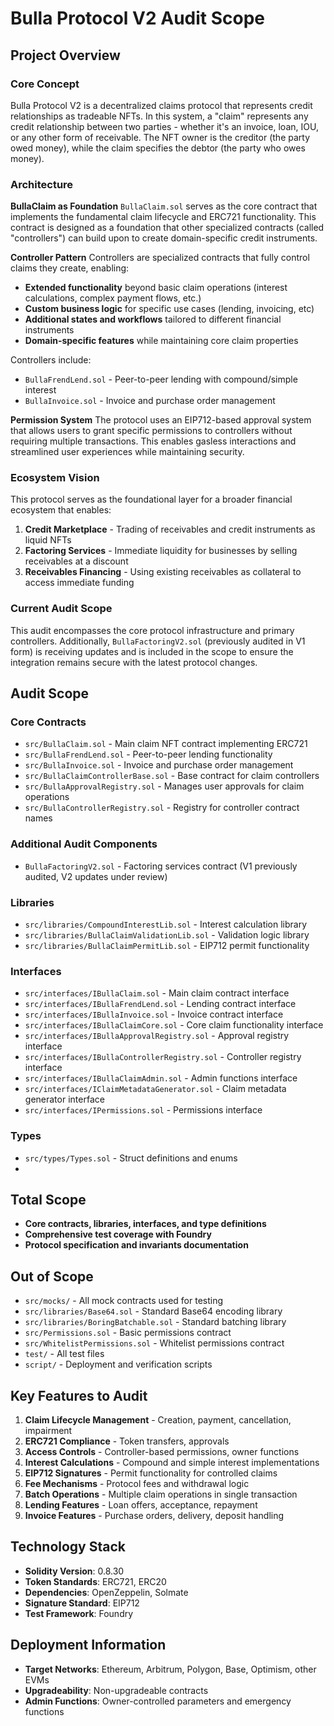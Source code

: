# Bulla Protocol V2 Audit Scope

## Project Overview

### Core Concept

Bulla Protocol V2 is a decentralized claims protocol that represents credit relationships as tradeable NFTs. In this system, a "claim" represents any credit relationship between two parties - whether it's an invoice, loan, IOU, or any other form of receivable. The NFT owner is the creditor (the party owed money), while the claim specifies the debtor (the party who owes money).

### Architecture

**BullaClaim as Foundation**
`BullaClaim.sol` serves as the core contract that implements the fundamental claim lifecycle and ERC721 functionality. This contract is designed as a foundation that other specialized contracts (called "controllers") can build upon to create domain-specific credit instruments.

**Controller Pattern**
Controllers are specialized contracts that fully control claims they create, enabling:

- **Extended functionality** beyond basic claim operations (interest calculations, complex payment flows, etc.)
- **Custom business logic** for specific use cases (lending, invoicing, etc)
- **Additional states and workflows** tailored to different financial instruments
- **Domain-specific features** while maintaining core claim properties

Controllers include:

- `BullaFrendLend.sol` - Peer-to-peer lending with compound/simple interest
- `BullaInvoice.sol` - Invoice and purchase order management

**Permission System**
The protocol uses an EIP712-based approval system that allows users to grant specific permissions to controllers without requiring multiple transactions. This enables gasless interactions and streamlined user experiences while maintaining security.

### Ecosystem Vision

This protocol serves as the foundational layer for a broader financial ecosystem that enables:

1. **Credit Marketplace** - Trading of receivables and credit instruments as liquid NFTs
2. **Factoring Services** - Immediate liquidity for businesses by selling receivables at a discount
3. **Receivables Financing** - Using existing receivables as collateral to access immediate funding

### Current Audit Scope

This audit encompasses the core protocol infrastructure and primary controllers. Additionally, `BullaFactoringV2.sol` (previously audited in V1 form) is receiving updates and is included in the scope to ensure the integration remains secure with the latest protocol changes.

## Audit Scope

### Core Contracts

- `src/BullaClaim.sol` - Main claim NFT contract implementing ERC721
- `src/BullaFrendLend.sol` - Peer-to-peer lending functionality
- `src/BullaInvoice.sol` - Invoice and purchase order management
- `src/BullaClaimControllerBase.sol` - Base contract for claim controllers
- `src/BullaApprovalRegistry.sol` - Manages user approvals for claim operations
- `src/BullaControllerRegistry.sol` - Registry for controller contract names

### Additional Audit Components

- `BullaFactoringV2.sol` - Factoring services contract (V1 previously audited, V2 updates under review)

### Libraries

- `src/libraries/CompoundInterestLib.sol` - Interest calculation library
- `src/libraries/BullaClaimValidationLib.sol` - Validation logic library
- `src/libraries/BullaClaimPermitLib.sol` - EIP712 permit functionality

### Interfaces

- `src/interfaces/IBullaClaim.sol` - Main claim contract interface
- `src/interfaces/IBullaFrendLend.sol` - Lending contract interface
- `src/interfaces/IBullaInvoice.sol` - Invoice contract interface
- `src/interfaces/IBullaClaimCore.sol` - Core claim functionality interface
- `src/interfaces/IBullaApprovalRegistry.sol` - Approval registry interface
- `src/interfaces/IBullaControllerRegistry.sol` - Controller registry interface
- `src/interfaces/IBullaClaimAdmin.sol` - Admin functions interface
- `src/interfaces/IClaimMetadataGenerator.sol` - Claim metadata generator interface
- `src/interfaces/IPermissions.sol` - Permissions interface

### Types

- `src/types/Types.sol` - Struct definitions and enums
- 
## Total Scope

- **Core contracts, libraries, interfaces, and type definitions**
- **Comprehensive test coverage with Foundry**
- **Protocol specification and invariants documentation**

## Out of Scope

- `src/mocks/` - All mock contracts used for testing
- `src/libraries/Base64.sol` - Standard Base64 encoding library
- `src/libraries/BoringBatchable.sol` - Standard batching library
- `src/Permissions.sol` - Basic permissions contract
- `src/WhitelistPermissions.sol` - Whitelist permissions contract
- `test/` - All test files
- `script/` - Deployment and verification scripts

## Key Features to Audit

1. **Claim Lifecycle Management** - Creation, payment, cancellation, impairment
2. **ERC721 Compliance** - Token transfers, approvals
3. **Access Controls** - Controller-based permissions, owner functions
4. **Interest Calculations** - Compound and simple interest implementations
5. **EIP712 Signatures** - Permit functionality for controlled claims
6. **Fee Mechanisms** - Protocol fees and withdrawal logic
7. **Batch Operations** - Multiple claim operations in single transaction
8. **Lending Features** - Loan offers, acceptance, repayment
9. **Invoice Features** - Purchase orders, delivery, deposit handling

## Technology Stack

- **Solidity Version**: 0.8.30
- **Token Standards**: ERC721, ERC20
- **Dependencies**: OpenZeppelin, Solmate
- **Signature Standard**: EIP712
- **Test Framework**: Foundry

## Deployment Information

- **Target Networks**: Ethereum, Arbitrum, Polygon, Base, Optimism, other EVMs
- **Upgradeability**: Non-upgradeable contracts
- **Admin Functions**: Owner-controlled parameters and emergency functions
